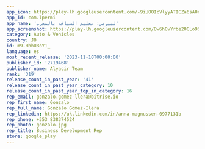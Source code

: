 ```yaml
---
app_icon: https://play-lh.googleusercontent.com/-9iUOOIcVlyyATICZa6sA0nQ0l1UhMgb82vwfuNqoUVr37OMza9YjYwGi-2HoO1j8_U
app_id: com.lpermi
app_name: 'لبيرمي: تعليم السياقة بالمغرب'
app_screenshot: https://play-lh.googleusercontent.com/8w6hOvYrbe20GLo9SlRv4RSDgjsU8y7bapJ93NwZFRU8yxbSfszP6RyhgNRtRmj9NmE
category: Auto & Vehicles
country: JO
id: m9-HbhU8oY1_
language: es
most_recent_release: '2023-11-10T00:00:00'
publisher_id: '2719468'
publisher_name: Alyacir Team
rank: '319'
release_count_in_past_year: '41'
release_count_in_past_year_category: 10
release_count_in_past_year_top_in_category: 16
rep_email: gonzalo.gomez-llera@bitrise.io
rep_first_name: Gonzalo
rep_full_name: Gonzalo Gomez-Ilera
rep_linkedin: https://uk.linkedin.com/in/anna-magnussen-0977131b
rep_phone: +353 838374524
rep_photo: gonzalo.jpg
rep_title: Business Development Rep
store: google_play
---
```

